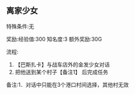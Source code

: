 ## 离家少女
特殊条件:无

奖励:经验值:300 知名度:3 额外奖励:30G

流程:

1. 【巴斯扎卡】与战车店外的金发少女对话
2. 把他送到某个村子【备注1】 后完成任务


备注:1．对话中只能在3个港口村间选择，其他村无效

